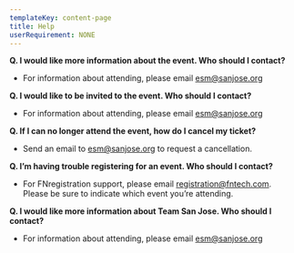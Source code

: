 ```yaml
---
templateKey: content-page
title: Help
userRequirement: NONE
---
```

**Q. I would like more information about the event. Who should I contact?**

* For information about attending, please email [esm@sanjose.org](mailto:esm@sanjose.org)

**Q. I would like to be invited to the event. Who should I contact?**

* For information about attending, please email [esm@sanjose.org](mailto:esm@sanjose.org)

**Q. If I can no longer attend the event, how do I cancel my ticket?**

* Send an email to [esm@sanjose.org](mailto:esm@sanjose.org) to request a cancellation.

**Q. I’m having trouble registering for an event. Who should I contact?**

* For FNregistration support, please email [registration@fntech.com](mailto:registration@fntech.com). Please be sure to indicate which event you’re attending.

**Q. I would like more information about Team San Jose. Who should I contact?**

* For information about attending, please email [esm@sanjose.org](mailto:esm@sanjose.org)
